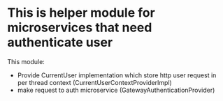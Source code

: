 # This is helper module for microservices that need authenticate user

This module:
  - Provide CurrentUser implementation which store http user request in per thread context (CurrentUserContextProviderImpl)
  - make request to auth microservice (GatewayAuthenticationProvider)
